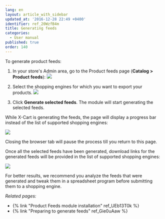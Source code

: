 ```yaml
---
lang: en
layout: article_with_sidebar
updated_at: '2016-12-28 22:49 +0400'
identifier: ref_20WzfB4m
title: Generating feeds
categories:
  - User manual
published: true
order: 140
---
```



To generate product feeds:

1.  In your store's Admin area, go to the Product feeds page (**Catalog > Product feeds**):
    ![]({{site.baseurl}}/attachments/7504363/7602290.png)

2.  Select the shopping engines for which you want to export your products.
    ![]({{site.baseurl}}/attachments/7504363/7602286.png)

3.  Click **Generate selected feeds**. The module will start generating the selected feeds.

While X-Cart is generating the feeds, the page will display a progress bar instead of the list of supported shopping engines:

![]({{site.baseurl}}/attachments/7504363/7602288.png)

Closing the browser tab will pause the process till you return to this page.

Once all the selected feeds have been generated, download links for the generated feeds will be provided in the list of supported shopping engines:

![]({{site.baseurl}}/attachments/7504363/7602289.png)

For better results, we recommend you analyze the feeds that were generated and tweak them in a spreadsheet program before submitting them to a shopping engine. 

_Related pages:_

*   {% link "Product Feeds module installation" ref_UEb13T0k %}
*   {% link "Preparing to generate feeds" ref_Gie0uAaw %}


